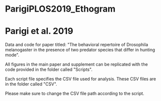# ParigiPLOS2019_Ethogram
# Parigi et al. 2019
Data and code for paper titled: "The behavioral repertoire of Drosophila melanogaster in the presence of two predator species that differ in hunting mode".

All figures in the main paper and supplement can be replicated with the code provided in the folder called "Scripts". 

Each script file specifies the CSV file used for analysis. These CSV files are in the folder called "CSV".

Please make sure to change the CSV file path according to the script.
